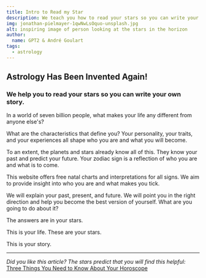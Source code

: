 ```yaml
---
title: Intro to Read my Star
description: We teach you how to read your stars so you can write your own story.
img: jonathan-pielmayer-1qwNwLsOquo-unsplash.jpg
alt: inspiring image of person looking at the stars in the horizon
author: 
  name: GPT2 & André Goulart
tags: 
  - astrology
---
```


## Astrology Has Been Invented Again!

### We help you to read your stars so you can write your own story.

In a world of seven billion people, what makes your life any different from anyone else's?

What are the characteristics that define you? Your personality, your traits, and your experiences all shape who you are and what you will become.

To an extent, the planets and stars already know all of this. They know your past and predict your future. Your zodiac sign is a reflection of who you are and what is to come.

This website offers free natal charts and interpretations for all signs.
We aim to provide insight into who you are and what makes you tick.

We will explain your past, present, and future. We will point you in the right direction and help you become the best version of yourself.
What are you going to do about it?

The answers are in your stars.

This is your life. These are your stars.

This is your story.


---


_Did you like this article? The stars predict that you will find this helpful:_ [Three Things You Need to Know About Your Horoscope](/articles/Three-Things-You-Need-to-Know-About-Your-Horoscope)